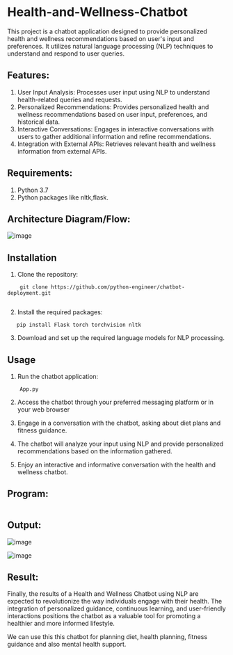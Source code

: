 # Health-and-Wellness-Chatbot

This project is a chatbot application designed to provide personalized health and wellness recommendations based on user's input and preferences. It utilizes natural language processing (NLP) techniques to understand and respond to user queries.

## Features:
1. User Input Analysis: Processes user input using NLP to understand health-related queries and requests.
2. Personalized Recommendations: Provides personalized health and wellness recommendations based on user input, preferences, and historical data.
3. Interactive Conversations: Engages in interactive conversations with users to gather additional information and refine recommendations.
4. Integration with External APIs: Retrieves relevant health and wellness information from external APIs.

## Requirements:
1. Python 3.7
2. Python packages like nltk,flask.

## Architecture Diagram/Flow:

![image](https://github.com/Kayalvizhi02/health-and-wellness-chatbot/assets/75413726/08caafe9-95be-410c-81af-57a3161a9a03)

## Installation

1. Clone the repository:
```
    git clone https://github.com/python-engineer/chatbot-deployment.git
   
```
2. Install the required packages:
```
   pip install Flask torch torchvision nltk
```
3. Download and set up the required language models for NLP processing.

## Usage

1. Run the chatbot application:
```
    App.py
```
2. Access the chatbot through your preferred messaging platform or in your web browser

3. Engage in a conversation with the chatbot, asking about diet plans and fitness guidance.

4. The chatbot will analyze your input using NLP and provide personalized recommendations based on the information gathered.

5. Enjoy an interactive and informative conversation with the health and wellness chatbot.

## Program:
```python
```

## Output:

![image](https://github.com/Kayalvizhi02/health-and-wellness-chatbot/assets/75413726/8c15cd56-12ea-40c2-b645-73907ebd985b)

![image](https://github.com/Kayalvizhi02/health-and-wellness-chatbot/assets/75413726/ef9a3b43-179f-42d6-ae2a-b12c1040e95e)

## Result:
Finally, the results of a Health and Wellness Chatbot using NLP are expected to revolutionize the way individuals engage with their health. The integration of personalized guidance, continuous learning, and user-friendly interactions positions the chatbot as a valuable tool for promoting a healthier and more informed lifestyle.

We can use this this chatbot for planning diet, health planning, fitness guidance and also mental health support.
